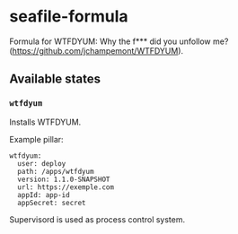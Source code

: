 # seafile-formula
Formula for WTFDYUM: Why the f*** did you unfollow me? (https://github.com/jchampemont/WTFDYUM).

## Available states
### `wtfdyum`
Installs WTFDYUM.

Example pillar:

```
wtfdyum:
  user: deploy
  path: /apps/wtfdyum
  version: 1.1.0-SNAPSHOT
  url: https://exemple.com
  appId: app-id
  appSecret: secret
```

Supervisord is used as process control system.